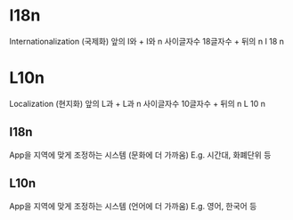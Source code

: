 # I18n
Internationalization (국제화)
앞의 I와 + I와 n 사이글자수 18글자수 + 뒤의 n
I 18 n

# L10n
Localization (현지화)
앞의 L과 + L과 n 사이글자수 10글자수 + 뒤의 n
L 10 n

## I18n
App을 지역에 맞게 조정하는 시스템 (문화에 더 가까움)
E.g. 시간대, 화폐단위 등

## L10n
App을 지역에 맞게 조정하는 시스템 (언어에 더 가까움)
E.g. 영어, 한국어 등
